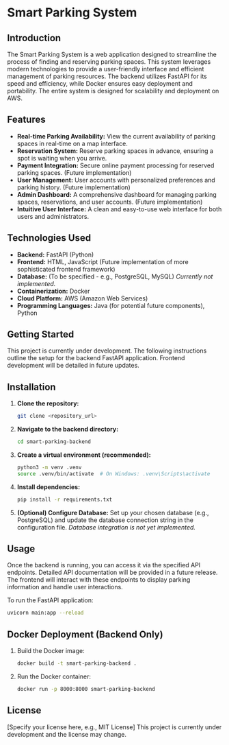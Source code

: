 # Smart Parking System

## Introduction

The Smart Parking System is a web application designed to streamline the process of finding and reserving parking spaces.  This system leverages modern technologies to provide a user-friendly interface and efficient management of parking resources.  The backend utilizes FastAPI for its speed and efficiency, while Docker ensures easy deployment and portability.  The entire system is designed for scalability and deployment on AWS.

## Features

* **Real-time Parking Availability:** View the current availability of parking spaces in real-time on a map interface.
* **Reservation System:** Reserve parking spaces in advance, ensuring a spot is waiting when you arrive.
* **Payment Integration:** Secure online payment processing for reserved parking spaces.  (Future implementation)
* **User Management:**  User accounts with personalized preferences and parking history. (Future implementation)
* **Admin Dashboard:** A comprehensive dashboard for managing parking spaces, reservations, and user accounts. (Future implementation)
* **Intuitive User Interface:**  A clean and easy-to-use web interface for both users and administrators.


## Technologies Used

* **Backend:** FastAPI (Python)
* **Frontend:** HTML, JavaScript (Future implementation of more sophisticated frontend framework)
* **Database:**  (To be specified -  e.g., PostgreSQL, MySQL)  *Currently not implemented.*
* **Containerization:** Docker
* **Cloud Platform:** AWS (Amazon Web Services)
* **Programming Languages:** Java (for potential future components), Python


## Getting Started

This project is currently under development.  The following instructions outline the setup for the backend FastAPI application.  Frontend development will be detailed in future updates.

## Installation

1. **Clone the repository:**

   ```bash
   git clone <repository_url>
   ```

2. **Navigate to the backend directory:**

   ```bash
   cd smart-parking-backend
   ```

3. **Create a virtual environment (recommended):**

   ```bash
   python3 -m venv .venv
   source .venv/bin/activate  # On Windows: .venv\Scripts\activate
   ```

4. **Install dependencies:**

   ```bash
   pip install -r requirements.txt
   ```

5. **(Optional) Configure Database:** Set up your chosen database (e.g., PostgreSQL) and update the database connection string in the configuration file.  *Database integration is not yet implemented.*

## Usage

Once the backend is running, you can access it via the specified API endpoints.  Detailed API documentation will be provided in a future release.  The frontend will interact with these endpoints to display parking information and handle user interactions.

To run the FastAPI application:

```bash
uvicorn main:app --reload
```

## Docker Deployment (Backend Only)

1. Build the Docker image:

   ```bash
   docker build -t smart-parking-backend .
   ```

2. Run the Docker container:

   ```bash
   docker run -p 8000:8000 smart-parking-backend
   ```


## License

[Specify your license here, e.g., MIT License]  This project is currently under development and the license may change.